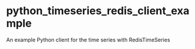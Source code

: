 # python_timeseries_redis_client_example
An example Python client for the time series with RedisTimeSeries
